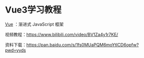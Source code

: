 # Vue3学习教程

[Vue](https://v3.cn.vuejs.org/)  ：渐进式 JavaScript 框架

视频教程：https://www.bilibili.com/video/BV1Za4y1r7KE/

资料下载：https://pan.baidu.com/s/1fs0MUaPQM6moYtICD6opfw?pwd=yyds



